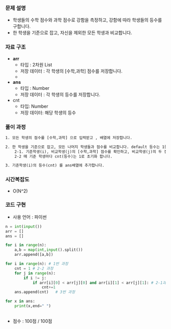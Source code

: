 ### 문제 설명

- 학생들의 수학 점수와 과학 점수로 강함을 측정하고, 강함에 따라 학생들의 등수를 구합니다.
- 한 학생을 기준으로 잡고, 자신을 제외한 모든 학생과 비교합니다.

### 자료 구조

- **arr**
    - 타입 : 2차원 List
    - 저장 데이터 : 각 학생의 [수학,과학] 점수를 저장합니다.
    - 
- **ans**
    - 타입 : Number
    - 저장 데이터 : 각 학생의 등수를 저장합니다.
- cnt
    - 타입: Number
    - 저장 데이터: 해당 학생의 등수

### 풀이 과정

```txt
1. 모든 학생의 점수를 [수학,과학] 으로 입력받고 , 배열에 저장합니다.

2. 한 학생을 기준으로 잡고, 모든 나머지 학생들과 점수를 비교합니다. default 등수는 1등 입니다.
    2-1. 기준학생(i), 비교학생(j)의 [수학,과학] 점수를 확인하고, 비교학생(j)의 두 점수보다 낮다면, cnt를 1씩 증가시킵니다.
    2-2 매 기준 학생마다 cnt(등수)는 1로 초기화 합니다.

3. 기준학생(i)의 등수(cnt) 를 ans배열에 추가합니다.
```



### 시간복잡도

- O(N^2)

### 코드 구현

- 사용 언어 : 파이썬

```python
n = int(input())
arr = []
ans = []

for i in range(n):
    a,b = map(int,input().split())
    arr.append([a,b])

for i in range(n): # 1번 과정
    cnt = 1 # 2-2 과정
    for j in range(n): 
        if i != j: 
            if arr[i][0] < arr[j][0] and arr[i][1] < arr[j][1]: # 2-1과정
                cnt+=1
    ans.append(cnt)   # 3번 과정

for x in ans:
    print(x,end=" ")
    
```

- 점수 : 100점 / 100점

